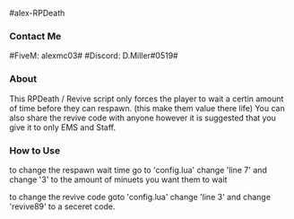 #alex-RPDeath

### Contact Me ###
#FiveM: alexmc03#
#Discord: D.Miller#0519#

### About ###
This RPDeath / Revive script only forces the player to wait a certin amount of time before they can respawn. (this make them value there life)
You can also share the revive code with anyone however it is suggested that you give it to only EMS and Staff.

### How to Use ###
to change the respawn wait time go to 'config.lua' change 'line 7' and change '3' to the amount of minuets you want them to wait

to change the revive code goto 'config.lua' change 'line 3' and change 'revive89' to a seceret code.
